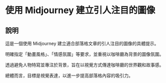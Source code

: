 # 使用 Midjourney 建立引人注目的圖像

## 說明
這是一個使用 Midjourney 建立適合部落格文章的引人注目的圖像的具體提示。

明確指定「動畫風格」、「情感氛圍」等要求，並重視以咖啡廳為背景的圖像氛圍。

透過避免人物特寫並專注於背景，旨在以視覺方式傳達咖啡廳的世界觀和故事感。

總體而言，目標是視覺表達，以進一步提高部落格內容的吸引力。